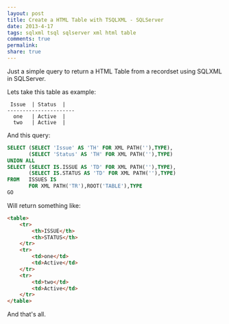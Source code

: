 ```yaml
---
layout: post
title: Create a HTML Table with TSQLXML - SQLServer
date: 2013-4-17
tags: sqlxml tsql sqlserver xml html table
comments: true
permalink:
share: true
---
```


Just a simple query to return a HTML Table from a recordset using SQLXML in SQLServer.

Lets take this table as example:

```
 Issue  | Status  |
----------------------
  one   | Active  | 
  two   | Active  |
```

And this query:

```sql
SELECT (SELECT 'Issue' AS 'TH' FOR XML PATH(''),TYPE),
       (SELECT 'Status' AS 'TH' FOR XML PATH(''),TYPE)
UNION ALL         
SELECT (SELECT IS.ISSUE AS 'TD' FOR XML PATH(''),TYPE),
       (SELECT IS.STATUS AS 'TD' FOR XML PATH(''),TYPE)
FROM   ISSUES IS
       FOR XML PATH('TR'),ROOT('TABLE'),TYPE
GO
```

Will return something like:

```html
<table>
	<tr>
    	<th>ISSUE</th>
        <th>STATUS</th>
    </tr>
	<tr>
    	<td>one</td>
        <td>Active</td>
    </tr>
	<tr>
    	<td>two</td>
        <td>Active</td>
    </tr>
</table>
```

And that's all.